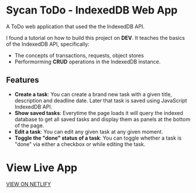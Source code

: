 # Sycan ToDo - IndexedDB Web App
A ToDo web application that used the the IndexedDB API.


I found a tutorial on how to build this project on **DEV**. It teaches the basics of the IndexedDB API, specifically:

- The concepts of transactions, requests, object stores
- Performorming **CRUD** operations in the IndexedDB instance.


## Features

- **Create a task**: You can create a brand new task with a given title, description and deadline date. Later that task is saved using JavaScript IndexedDB API.
- **Show saved tasks**: Everytime the page loads it will query the indexed database to get all saved tasks and display them as panels at the bottom of the page.
- **Edit a task**: You can edit any given task at any given moment.
- **Toggle the "done" status of a task**: You can toggle whether a task is "done" via either a checkbox or while editing the task.

# View Live App
[VIEW ON NETLIFY](https://sycan-todo-app.netlify.app/)
